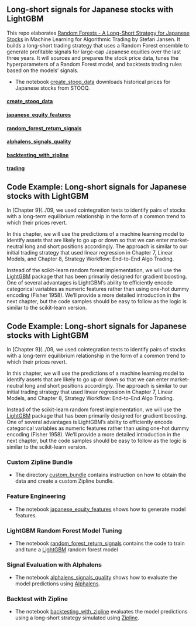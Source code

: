 ## Long-short signals for Japanese stocks with LightGBM

This repo elaborates [Random Forests - A Long-Short Strategy for Japanese Stocks](https://github.com/stefan-jansen/machine-learning-for-trading/tree/master/11_decision_trees_random_forests) in Machine Learning for Algorithmic Trading by Stefan Jansen. It builds a long-short trading strategy that uses a Random Forest ensemble to generate profitable signals for large-cap Japanese equities over the last three years. It will sources and prepares the stock price data, tunes the hyperparameters of a Random Forest model, and backtests trading rules based on the models’ signals.

- The notebook [create_stooq_data](00_create_stooq_data.ipynb) downloads historical prices for Japanese stocks from STOOQ.

#### [create_stooq_data](00_create_stooq_data.ipynb)

#### [japanese_equity_features](01_japanese_equity_features.ipynb)
#### [random_forest_return_signals](02_random_forest_return_signals.ipynb)
#### [alphalens_signals_quality](03_alphalens_signals_quality.ipynb)
#### [backtesting_with_zipline](04_backtesting_with_zipline.ipynb)
#### [trading](05_trading.ipynb)

## Code Example: Long-short signals for Japanese stocks with LightGBM

In [Chapter 9](../09, we used cointegration tests to identify pairs of stocks with a long-term equilibrium relationship in the form of a common trend to which their prices revert. 

In this chapter, we will use the predictions of a machine learning model to identify assets that are likely to go up or down so that we can enter market-neutral long and short positions accordingly. The approach is similar to our initial trading strategy that used linear regression in Chapter 7, Linear Models, and Chapter 8, Strategy Workflow: End-to-End Algo Trading.

Instead of the scikit-learn random forest implementation, we will use the [LightGBM](https://lightgbm.readthedocs.io/en/latest/) package that has been primarily designed for gradient boosting. One of several advantages is LightGBM’s ability to efficiently encode categorical variables as numeric features rather than using one-hot dummy encoding (Fisher 1958). We’ll provide a more detailed introduction in the next chapter, but the code samples should be easy to follow as the logic is similar to the scikit-learn version.








## Code Example: Long-short signals for Japanese stocks with LightGBM

In [Chapter 9](../09, we used cointegration tests to identify pairs of stocks with a long-term equilibrium relationship in the form of a common trend to which their prices revert. 

In this chapter, we will use the predictions of a machine learning model to identify assets that are likely to go up or down so that we can enter market-neutral long and short positions accordingly. The approach is similar to our initial trading strategy that used linear regression in Chapter 7, Linear Models, and Chapter 8, Strategy Workflow: End-to-End Algo Trading.

Instead of the scikit-learn random forest implementation, we will use the [LightGBM](https://lightgbm.readthedocs.io/en/latest/) package that has been primarily designed for gradient boosting. One of several advantages is LightGBM’s ability to efficiently encode categorical variables as numeric features rather than using one-hot dummy encoding (Fisher 1958). We’ll provide a more detailed introduction in the next chapter, but the code samples should be easy to follow as the logic is similar to the scikit-learn version.

### Custom Zipline Bundle

- The directory [custom_bundle](00_custom_bundle) contains instruction on how to obtain the data and create a custom Zipline bundle.

### Feature Engineering

- The notebook [japanese_equity_features](04_japanese_equity_features.ipynb) shows how to generate model features.

### LightGBM Random Forest Model Tuning

- The notebook [random_forest_return_signals](05_random_forest_return_signals.ipynb) contains the code to train and tune a [LightGBM](https://lightgbm.readthedocs.io/en/latest/) random forest model

### Signal Evaluation with Alphalens

- The notebook [alphalens_signals_quality](06_alphalens_signals_quality.ipynb) shows how to evaluate the model predictions using [Alphalens](https://github.com/quantopian/alphalens).

### Backtest with Zipline

- The notebook [backtesting_with_zipline](07_backtesting_with_zipline.ipynb) evaluates the model predictions using a long-short strategy simulated using [Zipline](https://zipline.ml4trading.io/).

 
